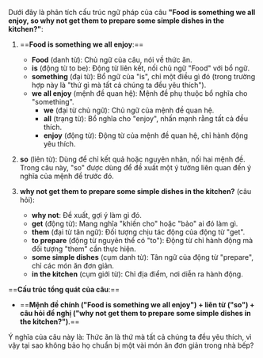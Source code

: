 Dưới đây là phân tích cấu trúc ngữ pháp của câu **"Food is something we all enjoy, so why not get them to prepare some simple dishes in the kitchen?"**:

1. ==**Food is something we all enjoy**:==
   - **Food** (danh từ): Chủ ngữ của câu, nói về thức ăn.
   - **is** (động từ to be): Động từ liên kết, nối chủ ngữ "Food" với bổ ngữ.
   - **something** (đại từ): Bổ ngữ của "is", chỉ một điều gì đó (trong trường hợp này là "thứ gì mà tất cả chúng ta đều yêu thích").
   - **we all enjoy** (mệnh đề quan hệ): Mệnh đề phụ thuộc bổ nghĩa cho "something".
     - **we** (đại từ chủ ngữ): Chủ ngữ của mệnh đề quan hệ.
     - **all** (trạng từ): Bổ nghĩa cho "enjoy", nhấn mạnh rằng tất cả đều thích.
     - **enjoy** (động từ): Động từ của mệnh đề quan hệ, chỉ hành động yêu thích.

2. **so** (liên từ): Dùng để chỉ kết quả hoặc nguyên nhân, nối hai mệnh đề. Trong câu này, "so" được dùng để đề xuất một ý tưởng liên quan đến ý nghĩa của mệnh đề trước đó.

3. **why not get them to prepare some simple dishes in the kitchen?** (câu hỏi):
   - **why not**: Đề xuất, gợi ý làm gì đó.
   - **get** (động từ): Mang nghĩa "khiến cho" hoặc "bảo" ai đó làm gì.
   - **them** (đại từ tân ngữ): Đối tượng chịu tác động của động từ "get".
   - **to prepare** (động từ nguyên thể có "to"): Động từ chỉ hành động mà đối tượng "them" cần thực hiện.
   - **some simple dishes** (cụm danh từ): Tân ngữ của động từ "prepare", chỉ các món ăn đơn giản.
   - **in the kitchen** (cụm giới từ): Chỉ địa điểm, nơi diễn ra hành động.

==**Cấu trúc tổng quát của câu**:==
- ==**Mệnh đề chính ("Food is something we all enjoy") + liên từ ("so") + câu hỏi đề nghị ("why not get them to prepare some simple dishes in the kitchen?")**.==

Ý nghĩa của câu này là: Thức ăn là thứ mà tất cả chúng ta đều yêu thích, vì vậy tại sao không bảo họ chuẩn bị một vài món ăn đơn giản trong nhà bếp?